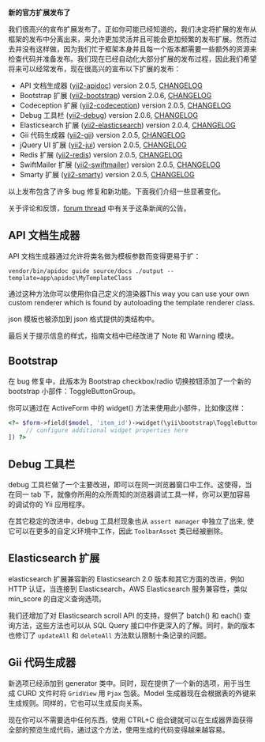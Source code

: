 **新的官方扩展发布了**

我们很高兴的宣布扩展发布了。正如你可能已经知道的，我们决定将扩展的发布从框架的发布中分离出来，来允许更加灵活并且可能会更加频繁的发布扩展。然而过去并没有这样做，因为我们忙于框架本身并且每一个版本都需要一些额外的资源来检查代码并准备发布。我们现在已经自动化大部分扩展的发布过程，因此我们希望将来可以经常发布，现在很高兴的宣布以下扩展的发布：

* API 文档生成器 ([yii2-apidoc](https://github.com/yiisoft/yii2-apidoc/)) version 2.0.5, [CHANGELOG](https://github.com/yiisoft/yii2-apidoc/blob/2.0.5/CHANGELOG.md)
* Bootstrap 扩展 ([yii2-bootstrap](https://github.com/yiisoft/yii2-bootstrap/)) version 2.0.6, [CHANGELOG](https://github.com/yiisoft/yii2-bootstrap/blob/2.0.6/CHANGELOG.md)
* Codeception 扩展 ([yii2-codeception](https://github.com/yiisoft/yii2-codeception/)) version 2.0.5, [CHANGELOG](https://github.com/yiisoft/yii2-codeception/blob/2.0.5/CHANGELOG.md)
* Debug 工具栏 ([yii2-debug](https://github.com/yiisoft/yii2-debug/)) version 2.0.6, [CHANGELOG](https://github.com/yiisoft/yii2-debug/blob/2.0.6/CHANGELOG.md)
* Elasticsearch 扩展 ([yii2-elasticsearch](https://github.com/yiisoft/yii2-elasticsearch/)) version 2.0.4, [CHANGELOG](https://github.com/yiisoft/yii2-elasticsearch/blob/2.0.4/CHANGELOG.md)
* Gii 代码生成器 ([yii2-gii](https://github.com/yiisoft/yii2-gii/)) version 2.0.5, [CHANGELOG](https://github.com/yiisoft/yii2-gii/blob/2.0.5/CHANGELOG.md)
* jQuery UI 扩展 ([yii2-jui](https://github.com/yiisoft/yii2-jui/)) version 2.0.5, [CHANGELOG](https://github.com/yiisoft/yii2-jui/blob/2.0.5/CHANGELOG.md)
* Redis 扩展 ([yii2-redis](https://github.com/yiisoft/yii2-redis/)) version 2.0.5, [CHANGELOG](https://github.com/yiisoft/yii2-redis/blob/2.0.5/CHANGELOG.md)
* SwiftMailer 扩展 ([yii2-swiftmailer](https://github.com/yiisoft/yii2-swiftmailer/)) version 2.0.5, [CHANGELOG](https://github.com/yiisoft/yii2-swiftmailer/blob/2.0.5/CHANGELOG.md)
* Smarty 扩展 ([yii2-smarty](https://github.com/yiisoft/yii2-smarty/)) version 2.0.5, [CHANGELOG](https://github.com/yiisoft/yii2-smarty/blob/2.0.5/CHANGELOG.md)

以上发布包含了许多 bug 修复和新功能。下面我们介绍一些显著变化。

关于评论和反馈，[forum thread](http://www.yiiframework.com/forum/index.php/topic/70208-new-official-extension-releases/) 中有关于这条新闻的公告。

## API 文档生成器

API 文档生成器通过允许将类名做为模板参数而变得更易于扩：

`vendor/bin/apidoc guide source/docs ./output --template=app\apidoc\MyTemplateClass`

通过这种方法你可以使用你自己定义的渲染器This way you can use your own custom renderer which is found by autoloading the template renderer class.

json 模板也被添加到 json 格式提供的类结构中。

最后关于提示信息的样式，指南文档中已经改进了 Note 和 Warning 模块。

## Bootstrap

在 bug 修复中，此版本为 Bootstrap checkbox/radio 切换按钮添加了一个新的 bootstrap 小部件：ToggleButtonGroup。

你可以通过在 ActiveForm 中的 widget() 方法来使用此小部件，比如像这样：

```php
<?= $form->field($model, 'item_id')->widget(\yii\bootstrap\ToggleButtonGroup::classname(), [
     // configure additional widget properties here
]) ?>
```

## Debug 工具栏

debug 工具栏做了一个主要改进，即可以在同一浏览器窗口中工作。这使得，当在同一 tab 下，就像你所用的众所周知的浏览器调试工具一样，你可以更加容易的调试你的 Yii 应用程序。

在其它稳定的改进中，debug 工具栏现象也从 `assert manager` 中独立了出来, 使它可以在更多的自定义环境中工作，因此 `ToolbarAsset` 类已经被删除。

## Elasticsearch 扩展

elasticsearch 扩展兼容新的 Elasticsearch 2.0 版本和其它方面的改进，例如 HTTP 认证，当连接到 Elasticsearch，AWS Elasticsearch 服务兼容性，类似 min_score 的自定义查询选项。

我们还增加了对 Elasticsearch scroll API 的支持，提供了 batch() 和 each() 查询方法，这些方法也可以从 SQL Query 接口中作更深入的了解。同时，新的版本也修订了 `updateAll` 和 `deleteAll` 方法默认限制十条记录的问题。

## Gii 代码生成器

新选项已经添加到 generator 类中。同时，现在提供了一个新的选项，用于当生成 CURD 文件时将 `GridView` 用 `Pjax` 包装。Model 生成器现在会根据表的外键来生成规则。同样的，它也可以生成反向关系。

现在你可以不需要选中任何东西，使用 CTRL+C 组合键就可以在生成器界面获得全部的预览生成代码，通过这个方法，使用生成的代码变得越来越容易。